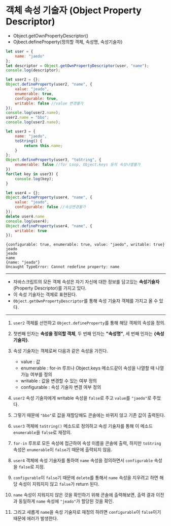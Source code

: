 # 객체 속성 기술자 (Object Property Descriptor)
* Object.getOwnPropertyDescriptor()
* Ojbect.defineProperty(정의할 객체, 속성명, 속성기술자)

~~~javascript
let user = {
	name: "jaedo"
};
let descriptor = Object.getOwnPropertyDescriptor(user, "name");
console.log(descriptor);

let user2 = {};
Object.defineProperty(user2, "name", {
	value: "jeado",
	enumerable: true,
	configurable: true,
	writable: false //value 변경불가
});
console.log(user2.name);
user2.name = "bbo";
console.log(user2.name);

let user3 = {
	name: "jaedo",
	toString() {
		return this.name;
	}
};
Object.defineProperty(user3, "toString", {
	enumerable: false //for Loop, Object.keys 등의 속성나열불가
})
for(let key in user3) {
	console.log(key);
}

let user4 = {};
Object.defineProperty(user4, "name", {
	value: "jeado",
	configurable: false //속성변경불가
});
delete user4.name
console.log(user4);
Object.defineProperty(user4, "name", {
	writable: true
});
~~~

~~~console
{configurable: true, enumerable: true, value: "jaedo", writable: true}
jeado
jeado
name
{name: "jeado"}
Uncaught TypeError: Cannot redefine property: name
~~~
---
* 자바스크립트의 모든 객체 속성은 자기 자신에 대한 정보를 담고있는 **속성기술자**(Property Descriptor)를 가지고 있다.
* 이 속성 기술자는 객체로 표현된다.
* `Object.getOwnPropertyDescriptor`를 통해 속성 기술자 객체를 가지고 올 수 있다.
---
1. `user2` 객체를 선언하고 `Object.defineProperty`를 통해 해당 객체의 속성을 정의.
2. 첫번째 인자는 **속성을 정의할 객체**, 두 번째 인자는 **"속성명"**, 세 번째 인자는 **{속성 기술자}**.
3. 속성 기술자는 객체로써 다음과 같은 속성을 가진다.
	* value : 값
	* enumerable : for-in 루프나 Object.keys 메소드같이 속성을 나열할 때 나열 가능 여부를 정의
	* writable : 값을 변경할 수 있는 여부 정의
	* configurable : 속성 기술자 변경 여부 정의

4. `user2` 속성 기술자에게 writable 속성을 `false`로 주고 `value`를 `"jaedo"`로 주었다.  
5. 그렇기 때문에 `"bbo"`로 값을 재할당해도 콘솔에는 바뀌지 않고 기존 값이 출력된다.
  
6. `user3` 객체에 `toString()` 메소드로 정의하고 속성 기술자를 통해 이 메소드 `enumerable`을 `false`로 재정의.
7. `for-in` 루프로 모든 속성에 접근하여 속성 이름을 콘솔에 출력, 하지만 `toString` 속성은 `enumerable`이 `false`기 때문에 출력되지 않음.
  
8. `user4` 객체에 속성 기술자를 통하여 `name` 속성을 정의하면서 `configurable` 속성을 `false`로 지정.
9. `configurable`이 `false`기 때문에 `delete`를 통해서 `name` 속성을 지우려고 하면 해당 속성이 지워지지 않고 `false`가 return 된다.
10. `name` 속성이 지워지지 않은 것을 확인하기 위해 콘솔에 출력해보면, 출력 결과 이전과 동일하게 `name` 속성에 `"jeado"`가 할당된 것을 확인.
11. 그리고 새롭게 `name`을 속성 기술자로 재정의 하려면 `configurable`이 `false`이기 때문에 에러가 발생한다.